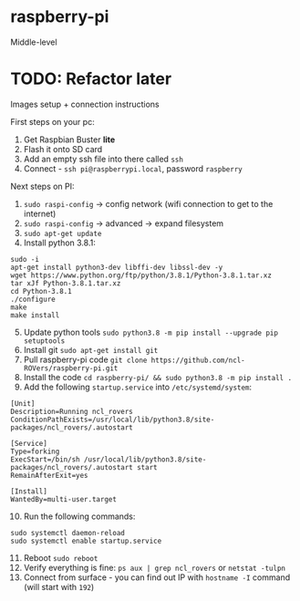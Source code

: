 # raspberry-pi
Middle-level

# TODO: Refactor later

Images setup + connection instructions

First steps on your pc:
1. Get Raspbian Buster **lite**
2. Flash it onto SD card
3. Add an empty ssh file into there called `ssh`
4. Connect - `ssh pi@raspberrypi.local`, password `raspberry`

Next steps on PI:
1. `sudo raspi-config` -> config network (wifi connection to get to the internet)
2. `sudo raspi-config` -> advanced -> expand filesystem
3. `sudo apt-get update`
4. Install python 3.8.1:
```
sudo -i
apt-get install python3-dev libffi-dev libssl-dev -y
wget https://www.python.org/ftp/python/3.8.1/Python-3.8.1.tar.xz
tar xJf Python-3.8.1.tar.xz
cd Python-3.8.1
./configure
make
make install
```
5. Update python tools `sudo python3.8 -m pip install --upgrade pip setuptools`
6. Install git `sudo apt-get install git`
7. Pull raspberry-pi code `git clone https://github.com/ncl-ROVers/raspberry-pi.git`
8. Install the code `cd raspberry-pi/ && sudo python3.8 -m pip install .`
9. Add the following `startup.service` into `/etc/systemd/system`:
```
[Unit]
Description=Running ncl_rovers
ConditionPathExists=/usr/local/lib/python3.8/site-packages/ncl_rovers/.autostart

[Service]
Type=forking
ExecStart=/bin/sh /usr/local/lib/python3.8/site-packages/ncl_rovers/.autostart start
RemainAfterExit=yes

[Install]
WantedBy=multi-user.target
```
10. Run the following commands:
```
sudo systemctl daemon-reload
sudo systemctl enable startup.service
```
11. Reboot `sudo reboot`
12. Verify everything is fine: `ps aux | grep ncl_rovers` or `netstat -tulpn`
13. Connect from surface - you can find out IP with `hostname -I` command (will start with `192`)